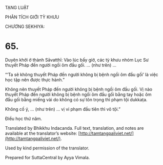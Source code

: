  

TẠNG LUẬT

PHÂN TÍCH GIỚI TỲ KHƯU

CHƯƠNG SEKHIYA:

# 65.

Duyên khởi ở thành Sāvatthī: Vào lúc bấy giờ, các tỳ khưu nhóm Lục Sư thuyết Pháp đến người ngồi ôm đầu gối. … (như trên) …

“‘Ta sẽ không thuyết Pháp đến người không bị bệnh ngồi ôm đầu gối’ là việc học tập nên được thực hành.”

Không nên thuyết Pháp đến người không bị bệnh ngồi ôm đầu gối. Vị nào thuyết Pháp đến người không bị bệnh ngồi ôm đầu gối bằng tay hoặc ôm đầu gối bằng miếng vải do không có sự tôn trọng thì phạm tội dukkaṭa.

Không cố ý, … (như trên) … vị vi phạm đầu tiên thì vô tội.”

Điều học thứ năm.

Translated by Bhikkhu Indacanda. Full text, translation, and notes are available at the translator’s website: [http://tamtangpaliviet.net/](http://tamtangpaliviet.net/).

Used by kind permission of the translator.

Prepared for SuttaCentral by Ayya Vimala.